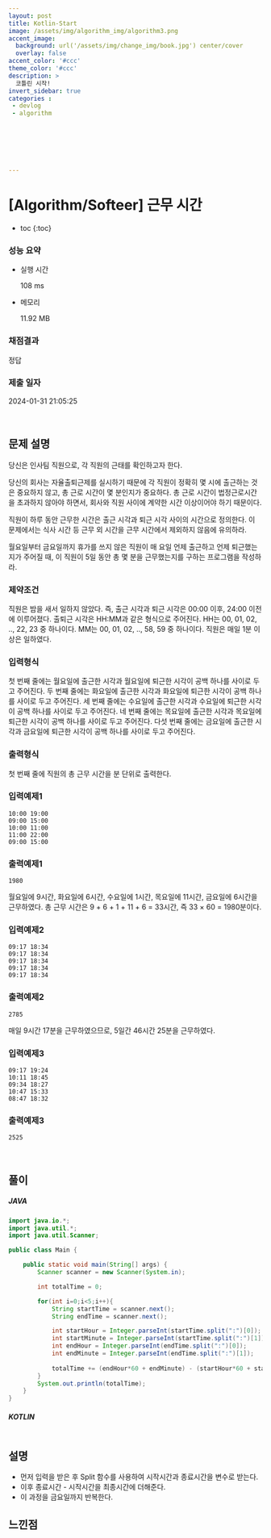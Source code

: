 ```yaml
---
layout: post
title: Kotlin-Start
image: /assets/img/algorithm_img/algorithm3.png
accent_image: 
  background: url('/assets/img/change_img/book.jpg') center/cover
  overlay: false
accent_color: '#ccc'
theme_color: '#ccc'
description: >
  코틀린 시작!
invert_sidebar: true
categories :
 - devlog
 - algorithm







---
```


# [Algorithm/Softeer] 근무 시간

* toc
{:toc}


### 성능 요약

- 실행 시간

  108 ms

- 메모리

  11.92 MB

### 채점결과

정답

### 제출 일자

2024-01-31 21:05:25



<br/>



## 문제 설명

당신은 인사팀 직원으로, 각 직원의 근태를 확인하고자 한다.

당신의 회사는 자율출퇴근제를 실시하기 때문에 각 직원이 정확히 몇 시에 출근하는 것은 중요하지 않고, 총 근로 시간이 몇 분인지가 중요하다. 총 근로 시간이 법정근로시간을 초과하지 않아야 하면서, 회사와 직원 사이에 계약한 시간 이상이어야 하기 때문이다.

직원이 하루 동안 근무한 시간은 출근 시각과 퇴근 시각 사이의 시간으로 정의한다. 이 문제에서는 식사 시간 등 근무 외 시간을 근무 시간에서 제외하지 않음에 유의하라.

월요일부터 금요일까지 휴가를 쓰지 않은 직원이 매 요일 언제 출근하고 언제 퇴근했는지가 주어질 때, 이 직원이 5일 동안 총 몇 분을 근무했는지를 구하는 프로그램을 작성하라.

### 제약조건

직원은 밤을 새서 일하지 않았다. 즉, 출근 시각과 퇴근 시각은 00:00 이후, 24:00 이전에 이루어졌다. 출퇴근 시각은 HH:MM과 같은 형식으로 주어진다. HH는 00, 01, 02, .., 22, 23 중 하나이다. MM는 00, 01, 02, .., 58, 59 중 하나이다. 직원은 매일 1분 이상은 일하였다. 

### 입력형식

첫 번째 줄에는 월요일에 출근한 시각과 월요일에 퇴근한 시각이 공백 하나를 사이로 두고 주어진다. 두 번째 줄에는 화요일에 출근한 시각과 화요일에 퇴근한 시각이 공백 하나를 사이로 두고 주어진다. 세 번째 줄에는 수요일에 출근한 시각과 수요일에 퇴근한 시각이 공백 하나를 사이로 두고 주어진다. 네 번째 줄에는 목요일에 출근한 시각과 목요일에 퇴근한 시각이 공백 하나를 사이로 두고 주어진다. 다섯 번째 줄에는 금요일에 출근한 시각과 금요일에 퇴근한 시각이 공백 하나를 사이로 두고 주어진다. 

### 출력형식

첫 번째 줄에 직원의 총 근무 시간을 분 단위로 출력한다. 

### 입력예제1

```
10:00 19:00
09:00 15:00
10:00 11:00
11:00 22:00
09:00 15:00
```

### 출력예제1

```
1980
```

월요일에 9시간, 화요일에 6시간, 수요일에 1시간, 목요일에 11시간, 금요일에 6시간을 근무하였다. 총 근무 시간은 9 + 6 + 1 + 11 + 6 = 33시간, 즉 33 × 60 = 1980분이다.

### 입력예제2

```
09:17 18:34
09:17 18:34
09:17 18:34
09:17 18:34
09:17 18:34
```

### 출력예제2

```
2785
```

매일 9시간 17분을 근무하였으므로, 5일간 46시간 25분을 근무하였다.

### 입력예제3

```
09:17 19:24
10:11 18:45
09:34 18:27
10:47 15:33
08:47 18:32
```

### 출력예제3

```
2525
```



<br/>



## 풀이

##### JAVA

```java
import java.io.*;
import java.util.*;
import java.util.Scanner;

public class Main {

    public static void main(String[] args) {
        Scanner scanner = new Scanner(System.in);

        int totalTime = 0;

        for(int i=0;i<5;i++){
            String startTime = scanner.next();
            String endTime = scanner.next();

            int startHour = Integer.parseInt(startTime.split(":")[0]);
            int startMinute = Integer.parseInt(startTime.split(":")[1]);
            int endHour = Integer.parseInt(endTime.split(":")[0]);
            int endMinute = Integer.parseInt(endTime.split(":")[1]);
            
            totalTime += (endHour*60 + endMinute) - (startHour*60 + startMinute);
        }
        System.out.println(totalTime);
    }
}
```

##### KOTLIN

```kotlin

```



## 설명

- 먼저 입력을 받은 후 Split 함수를 사용하여 시작시간과 종료시간을 변수로 받는다.
- 이후 종료시간 - 시작시간을 최종시간에 더해준다.
- 이 과정을 금요일까지 반복한다.

## 느낀점
